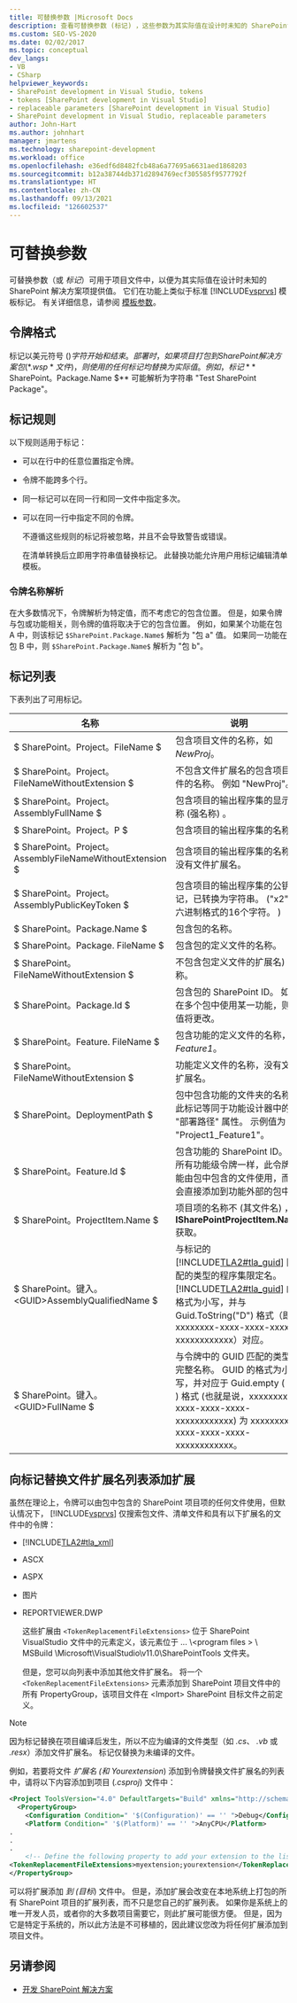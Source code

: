 ```yaml
---
title: 可替换参数 |Microsoft Docs
description: 查看可替换参数 (标记) ，这些参数为其实际值在设计时未知的 SharePoint 解决方案项指定项目文件中的值。
ms.custom: SEO-VS-2020
ms.date: 02/02/2017
ms.topic: conceptual
dev_langs:
- VB
- CSharp
helpviewer_keywords:
- SharePoint development in Visual Studio, tokens
- tokens [SharePoint development in Visual Studio]
- replaceable parameters [SharePoint development in Visual Studio]
- SharePoint development in Visual Studio, replaceable parameters
author: John-Hart
ms.author: johnhart
manager: jmartens
ms.technology: sharepoint-development
ms.workload: office
ms.openlocfilehash: e36edf6d8482fcb48a6a77695a6631aed1868203
ms.sourcegitcommit: b12a38744db371d2894769ecf305585f9577792f
ms.translationtype: HT
ms.contentlocale: zh-CN
ms.lasthandoff: 09/13/2021
ms.locfileid: "126602537"
---
```

# <a name="replaceable-parameters"></a>可替换参数
  可替换参数（或 *标记*）可用于项目文件中，以便为其实际值在设计时未知的 SharePoint 解决方案项提供值。 它们在功能上类似于标准 [!INCLUDE[vsprvs](../sharepoint/includes/vsprvs-md.md)] 模板标记。 有关详细信息，请参阅 [模板参数](../ide/template-parameters.md)。

## <a name="token-format"></a>令牌格式
 标记以美元符号 ($) 字符开始和结束。 部署时，如果项目打包到 SharePoint 解决方案包 (*.wsp* 文件) ，则使用的任何标记均替换为实际值。 例如，标记 **$ SharePoint。Package.Name $** 可能解析为字符串 "Test SharePoint Package"。

## <a name="token-rules"></a>标记规则
 以下规则适用于标记：

- 可以在行中的任意位置指定令牌。

- 令牌不能跨多个行。

- 同一标记可以在同一行和同一文件中指定多次。

- 可以在同一行中指定不同的令牌。

  不遵循这些规则的标记将被忽略，并且不会导致警告或错误。

  在清单转换后立即用字符串值替换标记。 此替换功能允许用户用标记编辑清单模板。

### <a name="token-name-resolution"></a>令牌名称解析
 在大多数情况下，令牌解析为特定值，而不考虑它的包含位置。 但是，如果令牌与包或功能相关，则令牌的值将取决于它的包含位置。 例如，如果某个功能在包 A 中，则该标记 `$SharePoint.Package.Name$` 解析为 "包 a" 值。 如果同一功能在包 B 中，则 `$SharePoint.Package.Name$` 解析为 "包 b"。

## <a name="tokens-list"></a>标记列表
 下表列出了可用标记。

|名称|说明|
|----------|-----------------|
|$ SharePoint。Project。FileName $|包含项目文件的名称，如 *NewProj*。|
|$ SharePoint。Project。FileNameWithoutExtension $|不包含文件扩展名的包含项目文件的名称。 例如 "NewProj"。|
|$ SharePoint。Project。AssemblyFullName $|包含项目的输出程序集的显示名称 (强名称) 。|
|$ SharePoint。Project。P $|包含项目的输出程序集的名称。|
|$ SharePoint。Project。AssemblyFileNameWithoutExtension $|包含项目的输出程序集的名称，没有文件扩展名。|
|$ SharePoint。Project。AssemblyPublicKeyToken $|包含项目的输出程序集的公钥标记，已转换为字符串。  ("x2" 十六进制格式的16个字符。 ) |
|$ SharePoint。Package.Name $|包含包的名称。|
|$ SharePoint。Package. FileName $|包含包的定义文件的名称。|
|$ SharePoint。FileNameWithoutExtension $|不包含包定义文件的扩展名)  (名称。|
|$ SharePoint。Package.Id $|包含包的 SharePoint ID。 如果在多个包中使用某一功能，则此值将更改。|
|$ SharePoint。Feature. FileName $|包含功能的定义文件的名称，如 *Feature1*。|
|$ SharePoint。FileNameWithoutExtension $|功能定义文件的名称，没有文件扩展名。|
|$ SharePoint。DeploymentPath $|包中包含功能的文件夹的名称。 此标记等同于功能设计器中的 "部署路径" 属性。 示例值为 "Project1_Feature1"。|
|$ SharePoint。Feature.Id $|包含功能的 SharePoint ID。 与所有功能级令牌一样，此令牌只能由包中包含的文件使用，而不会直接添加到功能外部的包中。|
|$ SharePoint。ProjectItem.Name $|项目项的名称不 (其文件名) ，从 **ISharePointProjectItem.Name** 获取。|
|$ SharePoint。键入。 \<GUID>AssemblyQualifiedName $|与标记的 [!INCLUDE[TLA2#tla_guid](../sharepoint/includes/tla2sharptla-guid-md.md)] 匹配的类型的程序集限定名。 [!INCLUDE[TLA2#tla_guid](../sharepoint/includes/tla2sharptla-guid-md.md)] 的格式为小写，并与 Guid.ToString("D") 格式（即 xxxxxxxx-xxxx-xxxx-xxxx-xxxxxxxxxxxx）对应。|
|$ SharePoint。键入。 \<GUID>FullName $|与令牌中的 GUID 匹配的类型的完整名称。 GUID 的格式为小写，并对应于 Guid.empty ( "D" ) 格式 (也就是说，xxxxxxxx-xxxx-xxxx-xxxx-xxxxxxxxxxxx) 为 xxxxxxxx-xxxx-xxxx-xxxx-xxxxxxxxxxxx。|

## <a name="add-extensions-to-the-token-replacement-file-extensions-list"></a>向标记替换文件扩展名列表添加扩展
 虽然在理论上，令牌可以由包中包含的 SharePoint 项目项的任何文件使用，但默认情况下， [!INCLUDE[vsprvs](../sharepoint/includes/vsprvs-md.md)] 仅搜索包文件、清单文件和具有以下扩展名的文件中的令牌：

- [!INCLUDE[TLA2#tla_xml](../sharepoint/includes/tla2sharptla-xml-md.md)]

- ASCX

- ASPX

- 图片

- REPORTVIEWER.DWP

  这些扩展由 `<TokenReplacementFileExtensions>` 位于 SharePoint VisualStudio 文件中的元素定义，该元素位于 ... \\<program files \> \ MSBuild \Microsoft\VisualStudio\v11.0\SharePointTools 文件夹。

  但是，您可以向列表中添加其他文件扩展名。 将一个 `<TokenReplacementFileExtensions>` 元素添加到 SharePoint 项目文件中的所有 PropertyGroup，该项目文件在 \<Import> SharePoint 目标文件之前定义。

> [!NOTE]
> 因为标记替换在项目编译后发生，所以不应为编译的文件类型（如 *.cs*、 *.vb* 或 *.resx*）添加文件扩展名。 标记仅替换为未编译的文件。

 例如，若要将文件 *扩展名 (和* *Yourextension*) 添加到令牌替换文件扩展名的列表中，请将以下内容添加到项目 (*.csproj*) 文件中：

```xml
<Project ToolsVersion="4.0" DefaultTargets="Build" xmlns="http://schemas.microsoft.com/developer/msbuild/2003">
  <PropertyGroup>
    <Configuration Condition=" '$(Configuration)' == '' ">Debug</Configuration>
    <Platform Condition=" '$(Platform)' == '' ">AnyCPU</Platform>
.
.
.
    <!-- Define the following property to add your extension to the list of token replacement file extensions.  -->
<TokenReplacementFileExtensions>myextension;yourextension</TokenReplacementFileExtensions>
</PropertyGroup>
```

 可以将扩展添加 *到 (目标*) 文件中。 但是，添加扩展会改变在本地系统上打包的所有 SharePoint 项目的扩展列表，而不只是您自己的扩展列表。 如果你是系统上的唯一开发人员，或者你的大多数项目需要它，则此扩展可能很方便。 但是，因为它是特定于系统的，所以此方法是不可移植的，因此建议您改为将任何扩展添加到项目文件。

## <a name="see-also"></a>另请参阅
- [开发 SharePoint 解决方案](../sharepoint/developing-sharepoint-solutions.md)
